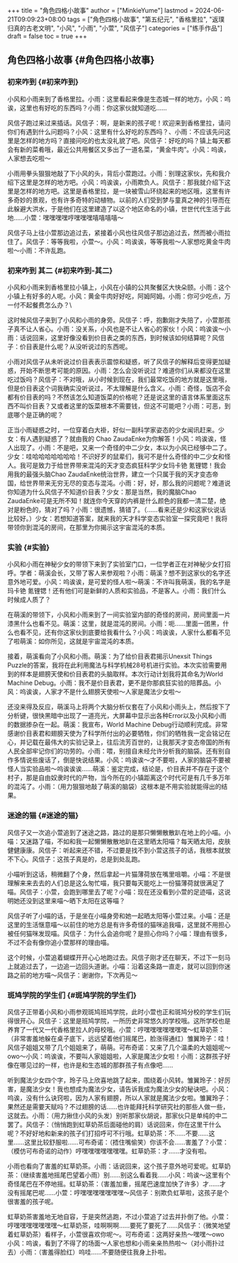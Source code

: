 +++
title = "角色四格小故事"
author = ["MinkieYume"]
lastmod = 2024-06-21T09:09:23+08:00
tags = ["角色四格小故事", "第五纪元", "香格里拉", "返璞归真的古老文明", "小风", "小雨", "小萱", "风信子"]
categories = ["练手作品"]
draft = false
toc = true
+++

## 角色四格小故事 {#角色四格小故事}


### 初来咋到 {#初来咋到}

小风和小雨来到了香格里拉。小雨：这里看起来像是生态城一样的地方。小风：呜诶，这里也有好吃的东西吗？小雨：你这家伙就知道吃……

风信子跑过来过来插话。风信子：啊，是新来的孩子呢！欢迎来到香格里拉，请问你们有遇到什么问题吗？小风：这里有什么好吃的东西吗？、小雨：不应该先问这里是怎样的地方吗？直接问吃的也太没礼貌了吧。风信子：好吃的吗？镇上每天都会有新的菜肴哦，最近公共用餐区又多出了一道名菜，“黄金牛肉”。小风：呜诶，人家想去吃啦～

小雨用拳头狠狠地敲了下小风的头，背后小萱跑过。小雨：别理这家伙，先和我介绍下这里是怎样的地方吧。小风：呜诶诶，小雨欺负人。风信子：那我就介绍下这里是怎样的地方吧。这里是香格里拉，是一块被雪山环绕起来的地区哦，这里有许多奇妙的景观，也有许多奇特的动植物。以前的人们受到梦与童真之神的引导而在此躲避大洪水，于是他们在这里建造了以这个地区命名的小镇，世世代代生活于此地……小萱：嘿嘿嘿嘿哼嘿嘿嘿嘻嘻嘻嘻～

风信子马上往小萱那边追过去，紧接着小风也往风信子那边追过去，然而被小雨拉住了。风信子：等等我啦，小萱～。小风：呜诶诶，等等我啦～人家想吃黄金牛肉啦～小雨：不许乱跑。


### 初来咋到 其二 {#初来咋到-其二}

小风和小雨来到香格里拉小镇上，小风在小镇的公共聚餐区大快朵颐。小雨：这个小镇上有好多的人呢。小风：黄金牛肉好好吃，阿姆阿姆。小雨：你可少吃点，万一付不起餐费怎么办？\\

这时候风信子来到了小风和小雨的身旁。风信子：呼，抱歉刚才失陪了，小萱那孩子真不让人省心。小雨：没关系，小风也是不让人省心的家伙！小风：呜诶诶～小雨：话说回来，这里好像没看到价目表之类的东西，到时候该如何结算呢？风信子：价目表是什么呢？从没听说过的东西呢。

小雨对风信子从未听说过价目表表示震惊和疑惑，听了风信子的解释后变得更加疑惑，开始不断思考可能的原因。小雨：怎么会没听说过？难道你们从来都没在这里吃过饭吗？风信子：不对哦，从小时候到现在，我们最常吃饭的地方就是这里哦，但是价目表这个词我确实没听说过，不太理解是什么含义。小雨：奇怪，饭店不会都有价目表的吗？不然该怎么知道饭菜的价格呢？还是说这里的语言体系里面这东西不叫价目表？又或者这里的饭菜根本不需要钱，但这不可能吧？小雨：可恶，到底哪个是正确的呢？

正当小雨疑惑之时，一位穿着白大褂，好似一副科学家姿态的少女闻讯赶来。少女：有人遇到疑惑了？就由我的 Chao ZaudaEnke为你解答！小风：呜诶诶，怪人出现了。小雨：不是吧，又来一个奇怪的中二少女，本以为小风已经够中二了。少女：哇哈哈哈哈哈哈哈！不识好歹的鼠辈们，我可不是什么奇怪的中二少女和怪人。我可是致力于给世界带来混沌的天才变态疯狂科学少女玛卡铯 氪锂锶！我会用我的最强头脑Chao ZaudaEnke统治世界，建立一个只属于我的天才变态帝国，给世界带来无穷无尽的变态与混沌。小雨：好，好，那么我的问题呢？难道说你知道为什么风信子不知道价目表？少女：那是当然，我的魔脑Chao ZaudaEnke可是无所不知！就连你今天穿的内裤是什么颜色的我都一清二楚，绝对是粉色的，猜对了吗？小雨：很遗憾，猜错了。（……看来还是少和这家伙说话比较好。）少女：若想知道答案，就来我的天才科学变态实验室一探究竟吧！我将带领你到混沌的房间，在那里为你揭示这宇宙混沌的本质。


### 实验 {#实验}

小风和小雨在神秘少女的带领下来到了实验室门口，一位学者正在对神秘少女打招呼。学者：萌溪会长，又带了客人来参观啦？小雨：萌溪？想不到这家伙的名字还意外地可爱。小风：呜诶诶，是可爱的怪人啦～萌溪：不许叫我萌溪，我的名字是玛卡铯 氪锂锶！还有他们可是新鲜的人质和实验品，不是客人。小雨：我们什么时候成人质了？

在萌溪的带领下，小风和小雨来到了一间实验室内部的奇怪的房间，房间里面一片漆黑什么也看不见。萌溪：这里，就是混沌的房间。小雨：呃……里面一团黑，什么也看不见，还有你这家伙到底要给我看什么？小风：呜诶诶，人家什么都看不见了啦萌溪：如你所见，这就是宇宙混沌的本质。

接着，萌溪看向了小风和小雨。萌溪：为了给价目表君揭示Unexsit Things Puzzle的答案，我将在此利用魔法与科学机械28号机进行实验。本次实验需要用到的样本是翅膀天使和价目表君的头脑取样。本次行动计划我将其命名为World Machine Debug。小雨：我不是价目表君，更不是你那疯狂实验的陪葬品。小风：呜诶诶，人家才不是什么翅膀天使啦～人家是魔法少女啦～

还没来得及反应，萌溪马上将两个大脑分析仪套在了小风和小雨头上，然后按下了分析键，很快黑暗中出现了一道亮光，大屏幕中显示出各种Error以及小风和小雨的数据掺杂在一起。萌溪：我宣布，World Machine Debug行动顺利完成。非常感谢价目表君和翅膀天使为了科学所付出的必要牺牲，你们的牺牲我一定会铭记在心，并记载在最伟大的实验记录上，往后流芳百世的，让我那天才变态帝国的所有人民全部牢记你们的功劳的。小雨：喂，别擅自未经允许分析我的脑袋。还有别自作多情说些废话了，倒是快说结果。小风：呜诶诶～才不要啦，人家的脑袋不要被怪人当实验品啦～呜诶诶诶……萌溪：鉴定完成，结论是，价目表并不存在于这个村子，那是自由奴隶时代的产物，当今所在的小镇距离这个时代可是有几千多万年的混沌了。小雨：（用力狠狠地敲了萌溪的脑袋）这根本是不用实验就能得出的结果。


### 迷途的猫 {#迷途的猫}

风信子又一次追小萱追到了迷途之路，路过的是那只懒懒散散趴在地上的小喵。小喵：又迷路了喵，不如和我一起懒懒散散地趴在这里晒太阳喵？每天晒太阳，皮肤健健康康。风信子：听起来还不错，不过要是找不到小萱这孩子的话，我根本就放不下心。风信子：这孩子真是的，总是到处乱跑。

小喵听到这话，稍微翻了个身，然后拿起一片猫薄荷放在嘴里咀嚼。小喵：不是很理解来来去去的人们总是这么匆忙喵，我只要每天能吃上一份猫薄荷就很满足了喵。风信子：小萱，会跑到哪里去了呢？小喵：现在还没看到小萱的足迹喵，这说明她还没到这里来喵～晒下太阳在这等喵？

风信子听了小喵的话，于是坐在小喵身旁和她一起晒太阳等小萱过来。小喵：还是这里的生活惬意喵～以前住的地方总是有许多奇怪的猫咪追我喵，这里就不用担心被任何猫咪发现喵。风信子：为什么会追你呢？是担心你吗？小喵：理由有很多，不过不会有像你追小萱那样的理由喵。

这个时候，小萱追着蝴蝶开开心心地跑过去。风信子刚才还在聊天，不过下一刻马上就追过去了，一边追一边回头道谢。小喵：沿着这条路一直走，就可以回到你迷路之前的地方喵～风信子：谢谢你，下次再见～


### 斑鸠学院的学生们 {#斑鸠学院的学生们}

风信子正带着小风和小雨参观斑鸠班鸠学院，此时小萱也正和斑鸠分校的学生们玩得很开心。风信子：这里是班鸠学院，一所历史非常悠久的学校哦。这所学校也是养育了一代又一代香格里拉人的母校哦。小萱：哼嘿嘿嘿嘿嘿嘿嘿～虹草奶茶：（非常害羞地躲在桌子底下，远远望着他们摇尾巴，脸涨得通红）雏翼玲子：哇！风信子姐姐又带了几个姐姐来了，萌萌。可布奇诺：又来了几个温柔的大姐姐呢～owo～小风：呜诶诶，不要叫人家姐姐啦，人家是魔法少女啦！小雨：这群孩子好像在哪见过的一样，也许是和生态城的那群孩子有点像吧……

听到魔法少女四个字，玲子马上欣喜地跳了起来，围绕着小风转。雏翼玲子：好厉害，是魔法少女！我也想成为魔法少女，请告诉我成为魔法少女的秘诀吧。小风：呜诶，没有什么诀窍啦，因为人家有翅膀，所以人家就是魔法少女啦。雏翼玲子：果然还是需要天赋吗？不过翅膀的话……也许能拜托科学研究社的那些人做一些，这就去。小雨：（用力揪住小风的头发）别听那家伙胡说，那家伙只是单纯的中二罢了。风信子：（悄悄跑到虹草奶茶后面碰他的肩）话说回来，你在这里干什么呢？不好好地和新来的孩子们打招呼可不行哦。虹草奶茶：不……不要……这里……这里比较舒服啦……可布奇诺：（捂住嘴偷笑）你该不会……害羞了？小萱：（模仿可布奇诺的动作）哼嘿嘿嘿嘿嘿嘿嘿。虹草奶茶：才……才没有啦。

小雨也看向了害羞的虹草奶茶。小雨：话说回来，这个孩子意外地可爱呢。虹草奶茶：（继续害羞地摇尾巴望着小雨）别……别这么看着我……小风：呜诶～这里有个奇怪尾巴在不停地摇。虹草奶茶：（害羞加重，摇尾巴速度加快了许多）才……才没有摇尾巴呢……小萱：哼嘿嘿嘿嘿嘿嘿嘿～风信子：别欺负虹草啦，这孩子是个很害羞的孩子呢。

虹草奶茶害羞地无地自容，于是突然逃跑，不过小萱追了过去并扑倒了他。小萱：哼嘿嘿嘿嘿嘿嘿嘿～虹草奶茶，哇啊啊啊……要死了要死了……风信子：（微笑地望着虹草奶茶）看样子，小萱很喜欢你呢～。可布奇诺：这两好亲热～嘿嘿～owo
小风：呜诶，看到了不得了的场面～人家也想和小雨亲亲热热啦～（对小雨扑过去）小雨：（害羞得脸红）呜哇……不要随便往我身上扑啦。
